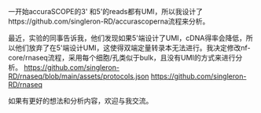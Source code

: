 一开始accuraSCOPE的3' 和5'的reads都有UMI，所以我设计了https://github.com/singleron-RD/accurascoperna流程来分析。

最近，实验的同事告诉我，他们发现如果5'端设计了UMI，cDNA得率会降低，所以他们放弃了在5'端设计UMI，这使得双端定量转录本无法进行。我决定修改nf-core/rnaseq流程，采用每个细胞/孔类似于bulk，且没有UMI的方式来进行分析。
https://github.com/singleron-RD/rnaseq/blob/main/assets/protocols.json
https://github.com/singleron-RD/rnaseq

如果有更好的想法和分析内容，欢迎与我交流。